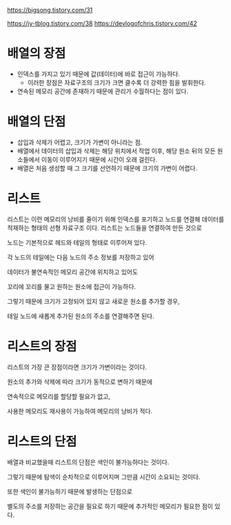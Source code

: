 https://bigsong.tistory.com/31

https://jy-tblog.tistory.com/38
https://devlogofchris.tistory.com/42
# 배열의 장점
- 인덱스를 가지고 있기 때문에 값(데이터)에 바로 접근이 가능하다.
  - 이러한 장점은 자료구조의 크기가 크면 클수록 더 강력한 힘을 발휘한다.
- 연속된 메모리 공간에 존재하기 때문에 관리가 수월하다는 점이 있다.

# 배열의 단점
- 삽입과 삭제가 어렵고, 크기가 가변이 아니라는 점.
- 배열에서 데이터의 삽입과 삭제는 해당 위치에서 작업 이후,
해당 원소 뒤의 모든 원소들에서 이동이 이루어지기 때문에 시간이 오래 걸린다.
- 배열은 처음 생성할 때 그 크기를 선언하기 때문에 크기의 가변이 어렵다.

 
# 리스트
리스트는 이런 메모리의 낭비를 줄이기 위해 인덱스를 포기하고
노드를 연결해 데이터를 적재하는 형태의 선형 자료구조 이다.
리스트는 노드들을 연결하여 만든 것으로

노드는 기본적으로 헤드와 테일의 형태로 이루어져 있다.

각 노드의 테일에는 다음 노드의 주소 정보를 저장하고 있어

데이터가 불연속적인 메모리 공간에 위치하고 있어도

꼬리에 꼬리를 물고 원하는 원소에 접근이 가능하다.

그렇기 때문에 크기가 고정되어 있지 않고 새로운 원소를 추가할 경우,

테일 노드에 새롭게 추가된 원소의 주소를 연결해주면 된다.

# 리스트의 장점
리스트의 가장 큰 장점이라면 크기가 가변이라는 것이다.

원소의 추가와 삭제에 따라 크기가 동적으로 변하기 때문에

연속적으로 메모리를 할당할 필요가 없고,

사용한 메모리도 재사용이 가능하여 메모리의 낭비가 적다.

 

# 리스트의 단점
배열과 비교했을때 리스트의 단점은 색인이 불가능하다는 것이다.

그렇기 때문에 탐색이 순차적으로 이루어지며 그만큼 시간이 소요되는 것이다.

또한 색인이 불가능하기 때문에 발생하는 단점으로

별도의 주소를 저장하는 공간을 필요로 하기 때문에 추가적인 메모리가 필요한 점이 있다.
